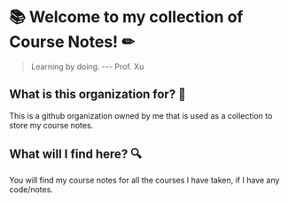# 📚 Welcome to my collection of Course Notes! ✏

> Learning by doing. --- Prof. Xu

## What is this organization for? 🤔
This is a github organization owned by me that is used as a collection to store my course notes.

## What will I find here? 🔍
You will find my course notes for all the courses I have taken, if I have any code/notes.
